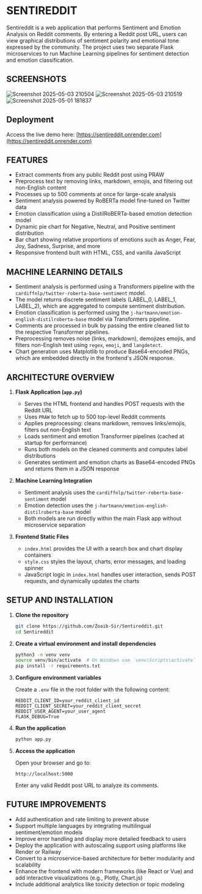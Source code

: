 # SENTIREDDIT

Sentireddit is a web application that performs Sentiment and Emotion Analysis on Reddit comments. By entering a Reddit post URL, users can view graphical distributions of sentiment polarity and emotional tone expressed by the community. The project uses two separate Flask microservices to run Machine Learning pipelines for sentiment detection and emotion classification.

## SCREENSHOTS
![Screenshot 2025-05-03 210504](https://github.com/user-attachments/assets/42bdc1a9-bfe1-4d4d-addd-00469219a931)
![Screenshot 2025-05-03 210519](https://github.com/user-attachments/assets/b8febfb0-ff2b-4a01-9c73-c82706bdba30)
![Screenshot 2025-05-01 181837](https://github.com/user-attachments/assets/cebc8bc8-be30-4896-b4c4-d20f96a44e4f)

## Deployment

Access the live demo here: [https://sentireddit.onrender.com](https://sentireddit.onrender.com)

## FEATURES

- Extract comments from any public Reddit post using PRAW
- Preprocess text by removing links, markdown, emojis, and filtering out non-English content
- Processes up to 500 comments at once for large-scale analysis
- Sentiment analysis powered by RoBERTa model fine-tuned on Twitter data
- Emotion classification using a DistilRoBERTa-based emotion detection model
- Dynamic pie chart for Negative, Neutral, and Positive sentiment distribution
- Bar chart showing relative proportions of emotions such as Anger, Fear, Joy, Sadness, Surprise, and more
- Responsive frontend built with HTML, CSS, and vanilla JavaScript

## MACHINE LEARNING DETAILS

- Sentiment analysis is performed using a Transformers pipeline with the `cardiffnlp/twitter-roberta-base-sentiment` model.
- The model returns discrete sentiment labels (LABEL_0, LABEL_1, LABEL_2), which are aggregated to compute sentiment distribution.
- Emotion classification is performed using the `j-hartmann/emotion-english-distilroberta-base` model via Transformers pipeline.
- Comments are processed in bulk by passing the entire cleaned list to the respective Transformer pipelines.
- Preprocessing removes noise (links, markdown), demojizes emojis, and filters non-English text using `regex`, `emoji`, and `langdetect`.
- Chart generation uses Matplotlib to produce Base64-encoded PNGs, which are embedded directly in the frontend's JSON response.

## ARCHITECTURE OVERVIEW

1. **Flask Application (`app.py`)**
   - Serves the HTML frontend and handles POST requests with the Reddit URL
   - Uses `PRAW` to fetch up to 500 top-level Reddit comments
   - Applies preprocessing: cleans markdown, removes links/emojis, filters out non-English text
   - Loads sentiment and emotion Transformer pipelines (cached at startup for performance)
   - Runs both models on the cleaned comments and computes label distributions
   - Generates sentiment and emotion charts as Base64-encoded PNGs and returns them in a JSON response

2. **Machine Learning Integration**
   - Sentiment analysis uses the `cardiffnlp/twitter-roberta-base-sentiment` model
   - Emotion detection uses the `j-hartmann/emotion-english-distilroberta-base` model
   - Both models are run directly within the main Flask app without microservice separation

3. **Frontend Static Files**
   - `index.html` provides the UI with a search box and chart display containers
   - `style.css` styles the layout, charts, error messages, and loading spinner
   - JavaScript logic in `index.html` handles user interaction, sends POST requests, and dynamically updates the charts

## SETUP AND INSTALLATION

1. **Clone the repository**
    ```bash
    git clone https://github.com/Zoaib-Sir/Sentireddit.git
    cd Sentireddit
    ```

2. **Create a virtual environment and install dependencies**
    ```bash
    python3 -m venv venv
    source venv/bin/activate  # On Windows use `venv\Scripts\activate`
    pip install -r requirements.txt
    ```

3. **Configure environment variables**

    Create a `.env` file in the root folder with the following content:
    ```env
    REDDIT_CLIENT_ID=your_reddit_client_id
    REDDIT_CLIENT_SECRET=your_reddit_client_secret
    REDDIT_USER_AGENT=your_user_agent
    FLASK_DEBUG=True
    ```

4. **Run the application**
    ```bash
    python app.py
    ```

5. **Access the application**

    Open your browser and go to:
    ```
    http://localhost:5000
    ```

    Enter any valid Reddit post URL to analyze its comments.


## FUTURE IMPROVEMENTS

- Add authentication and rate limiting to prevent abuse
- Support multiple languages by integrating multilingual sentiment/emotion models
- Improve error handling and display more detailed feedback to users
- Deploy the application with autoscaling support using platforms like Render or Railway
- Convert to a microservice-based architecture for better modularity and scalability
- Enhance the frontend with modern frameworks (like React or Vue) and add interactive visualizations (e.g., Plotly, Chart.js)
- Include additional analytics like toxicity detection or topic modeling
